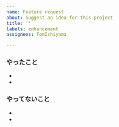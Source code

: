 ```yaml
---
name: Feature request
about: Suggest an idea for this project
title: ''
labels: enhancement
assignees: TomIshiyama

---
```


### やったこと
- 
- 
### やってないこと
- 
-
